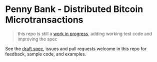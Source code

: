 Penny Bank - Distributed Bitcoin Microtransactions
==================================================

> this repo is still a [work in progress](https://github.com/quartzjer/pennybank/issues), adding working test code and improving the spec

See the [draft spec](spec.md), issues and pull requests welcome in this repo for feedback, sample code, and examples.
